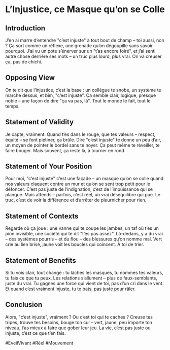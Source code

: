 # L’Injustice, ce Masque qu’on se Colle  

## Introduction  
J’en ai marre d’entendre "c’est injuste" à tout bout de champ – toi aussi, non ? Ça sort comme un réflexe, une grenade qu’on dégoupille sans savoir pourquoi. J’ai vu un pote s’énerver sur un "t’as encore foiré", et j’ai senti autre chose derrière ses mots – un truc plus lourd, plus vrai. On va creuser ça, pas de chichi.  

## Opposing View  
On te dit que l’injustice, c’est la base : un collègue te snobe, un système te marche dessus, et bim, "c’est injuste". Ça semble clair, logique, presque noble – une façon de dire "ça va pas, là". Tout le monde le fait, tout le temps.  

## Statement of Validity  
Je capte, vraiment. Quand t’es dans le rouge, que tes valeurs – respect, équité – se font piétiner, ça brûle. Dire "c’est injuste" te donne un peu d’air, un moyen de pointer le bordel sans te noyer. Ça peut même te réveiller, te faire bouger. Mais souvent, ça reste là, à tourner en rond.  

## Statement of Your Position  
Pour moi, "c’est injuste" c’est une façade – un masque qu’on se colle quand nos valeurs claquent contre un mur et qu’on se sent trop petit pour le défoncer. C’est pas juste de l’indignation, c’est de l’impuissance qui se planque. Mais attends – parfois, c’est réel, un vrai déséquilibre qui pue. Le truc, c’est de voir la différence et d’arrêter de pleurnicher pour rien.  

## Statement of Contexts  
Regarde où ça joue : une vanne qui te coupe les jambes, un taf où t’es un pion invisible, une société qui te dit "t’es pas assez". Là-dedans, y a du vrai – des systèmes pourris – et du flou – des blessures qu’on nomme mal. Vert crie au lien brisé, jaune voit les boucles qui coincent. À toi de trier.  

## Statement of Benefits  
Si tu vois clair, tout change : tu lâches les masques, tu nommes tes valeurs, tu fais ce que tu peux. Les relations s’allument – plus de faux-semblants, juste du vrai. Tu gagnes une force qui vient de toi, pas d’un cri dans le vent. Et quand c’est vraiment injuste, tu te bats, pas juste pour râler.  

## Conclusion  
Alors, "c’est injuste", vraiment ? Ou c’est toi qui te caches ? Creuse tes tripes, trouve tes besoins, bouge ton cul – vert, jaune, peu importe ton niveau, t’as mieux à faire que gober leur jeu. La vie, c’est pas juste ou injuste, c’est ce que t’en fais.  

#EveilVivant #Réel #Mouvement